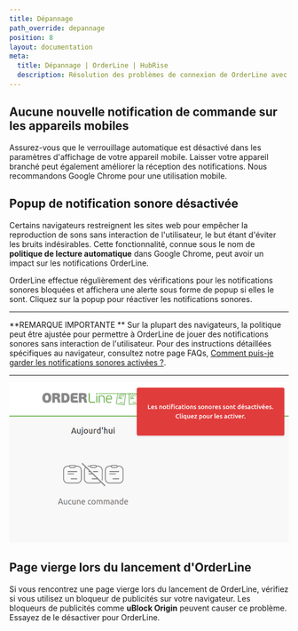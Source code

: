```yaml
---
title: Dépannage
path_override: depannage
position: 8
layout: documentation
meta:
  title: Dépannage | OrderLine | HubRise
  description: Résolution des problèmes de connexion de OrderLine avec HubRise pour que votre point de vente et les autres applications fonctionnent de manière cohérente. Connectez vos applications et synchronisez vos données.
---
```


## Aucune nouvelle notification de commande sur les appareils mobiles

Assurez-vous que le verrouillage automatique est désactivé dans les paramètres d'affichage de votre appareil mobile. Laisser votre appareil branché peut également améliorer la réception des notifications. Nous recommandons Google Chrome pour une utilisation mobile.

## Popup de notification sonore désactivée

Certains navigateurs restreignent les sites web pour empêcher la reproduction de sons sans interaction de l'utilisateur, le but étant d'éviter les bruits indésirables. Cette fonctionnalité, connue sous le nom de **politique de lecture automatique** dans Google Chrome, peut avoir un impact sur les notifications OrderLine.

OrderLine effectue régulièrement des vérifications pour les notifications sonores bloquées et affichera une alerte sous forme de popup si elles le sont. Cliquez sur la popup pour réactiver les notifications sonores.

---

**REMARQUE IMPORTANTE ** Sur la plupart des navigateurs, la politique peut être ajustée pour permettre à OrderLine de jouer des notifications sonores sans interaction de l'utilisateur. Pour des instructions détaillées spécifiques au navigateur, consultez notre page FAQs, [Comment puis-je garder les notifications sonores activées ?](/apps/orderline/faqs/garder-notifications-sonores-activees).

---

![Popup de notification sonore](./images/038-2x-sound-notifications-popup.png)

## Page vierge lors du lancement d'OrderLine

Si vous rencontrez une page vierge lors du lancement de OrderLine, vérifiez si vous utilisez un bloqueur de publicités sur votre navigateur. Les bloqueurs de publicités comme **uBlock Origin** peuvent causer ce problème. Essayez de le désactiver pour OrderLine.
